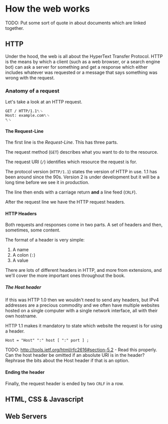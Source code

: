 # How the web works

TODO: Put some sort of quote in about documents which are linked
together.

## HTTP

Under the hood, the web is all about the HyperText
Transfer Protocol. HTTP is the means by which a client (such as
a web browser, or a search engine bot) can ask a server for 
something and get a response which either includes whatever was
requested or a message that says something was wrong with the
request.

### Anatomy of a request

Let's take a look at an HTTP request.

    GET / HTTP/1.1␤␍
    Host: example.com␤␍
    ␤␍

#### The Request-Line

The first line is the *Request-Line*. This has three parts.

The request method (`GET`) describes what you want to do to the resource.

The request URI (`/`) identifies which resource the request is for.

The protocol version (`HTTP/1.1`) states the version of HTTP in use. 
1.1 has been around since the 90s. Version 2 is under development
but it will be a long time before we see it in production.

The line then ends with a carriage return **and** a line feed
(`CRLF`).

After the request line we have the HTTP request headers.

#### HTTP Headers

Both requests and responses come in two parts. A set of headers and then, sometimes, some content.

The format of a header is very simple:

1. A name
2. A colon (`:`)
3. A value

There are lots of different headers in HTTP, and more from 
extensions, and we'll cover the more important ones throughout the 
book.

##### The Host header

If this was HTTP 1.0 then we wouldn't need to send any headers, but IPv4 addresses are a
precious commodity and we often have multiple websites hosted on a 
single computer with a single network interface, all with their own
hostname. 

HTTP 1.1 makes it mandatory to state which website the request is for
using a header.

    Host = "Host" ":" host [ ":" port ] ;

TODO: http://tools.ietf.org/html/rfc2616#section-5.2 - Read this 
properly. Can the host header be omitted if an absolute URI is in 
the header? Rephrase the bits about the Host header if that is an
option.

#### Ending the header

Finally, the request header is ended by two `CRLF` in a row. 

## HTML, CSS & Javascript

## Web Servers

